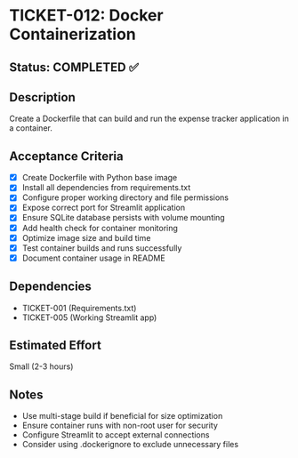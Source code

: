 # TICKET-012: Docker Containerization

## Status: COMPLETED ✅

## Description
Create a Dockerfile that can build and run the expense tracker application in a container.

## Acceptance Criteria
- [x] Create Dockerfile with Python base image
- [x] Install all dependencies from requirements.txt
- [x] Configure proper working directory and file permissions
- [x] Expose correct port for Streamlit application
- [x] Ensure SQLite database persists with volume mounting
- [x] Add health check for container monitoring
- [x] Optimize image size and build time
- [x] Test container builds and runs successfully
- [x] Document container usage in README

## Dependencies
- TICKET-001 (Requirements.txt)
- TICKET-005 (Working Streamlit app)

## Estimated Effort
Small (2-3 hours)

## Notes
- Use multi-stage build if beneficial for size optimization
- Ensure container runs with non-root user for security
- Configure Streamlit to accept external connections
- Consider using .dockerignore to exclude unnecessary files